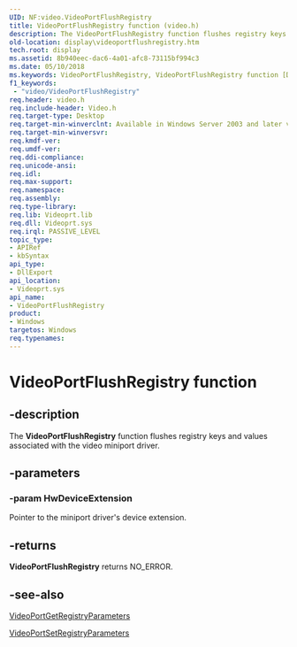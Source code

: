 ```yaml
---
UID: NF:video.VideoPortFlushRegistry
title: VideoPortFlushRegistry function (video.h)
description: The VideoPortFlushRegistry function flushes registry keys and values associated with the video miniport driver.
old-location: display\videoportflushregistry.htm
tech.root: display
ms.assetid: 8b940eec-dac6-4a01-afc8-73115bf994c3
ms.date: 05/10/2018
ms.keywords: VideoPortFlushRegistry, VideoPortFlushRegistry function [Display Devices], VideoPort_Functions_fe7df781-6130-484d-b582-55446711fef6.xml, display.videoportflushregistry, video/VideoPortFlushRegistry
f1_keywords:
 - "video/VideoPortFlushRegistry"
req.header: video.h
req.include-header: Video.h
req.target-type: Desktop
req.target-min-winverclnt: Available in Windows Server 2003 and later versions of the Windows operating systems.
req.target-min-winversvr: 
req.kmdf-ver: 
req.umdf-ver: 
req.ddi-compliance: 
req.unicode-ansi: 
req.idl: 
req.max-support: 
req.namespace: 
req.assembly: 
req.type-library: 
req.lib: Videoprt.lib
req.dll: Videoprt.sys
req.irql: PASSIVE_LEVEL
topic_type:
- APIRef
- kbSyntax
api_type:
- DllExport
api_location:
- Videoprt.sys
api_name:
- VideoPortFlushRegistry
product:
- Windows
targetos: Windows
req.typenames: 
---
```


# VideoPortFlushRegistry function


## -description


The <b>VideoPortFlushRegistry</b> function flushes registry keys and values associated with the video miniport driver.


## -parameters




### -param HwDeviceExtension

Pointer to the miniport driver's device extension.


## -returns



<b>VideoPortFlushRegistry</b> returns NO_ERROR.




## -see-also




<a href="https://docs.microsoft.com/windows-hardware/drivers/ddi/video/nf-video-videoportgetregistryparameters">VideoPortGetRegistryParameters</a>



<a href="https://docs.microsoft.com/windows-hardware/drivers/ddi/video/nf-video-videoportsetregistryparameters">VideoPortSetRegistryParameters</a>
 

 

